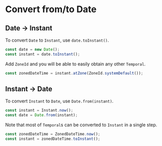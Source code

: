 # Convert from/to Date

## Date -> Instant

To convert `Date` to `Instant`, use `date.toInstant()`.

```javascript
const date = new Date();
const instant = date.toInstant();
```

Add `ZoneId` and you will be able to easily obtain any other `Temporal`.

```javascript
const zonedDateTime = instant.atZone(ZoneId.systemDefault());
```

## Instant -> Date

To convert `Instant` to `Date`, use `Date.from(instant)`.

```javascript
const instant = Instant.now();
const date = Date.from(instant);
```

Note that most of `Temporal`s  can be converted to `Instant` in a single step.

```javascript
const zonedDateTime = ZonedDateTime.now();
const instant = zonedDateTime.toInstant();
```
